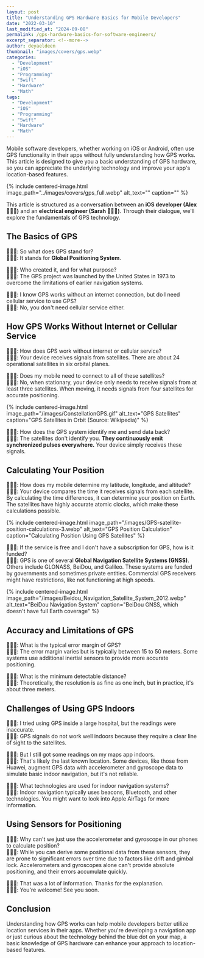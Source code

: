 ```yaml
---
layout: post
title: "Understanding GPS Hardware Basics for Mobile Developers"
date: "2022-03-10"
last_modified_at: "2024-09-08"
permalink: /gps-hardware-basics-for-software-engineers/
excerpt_separator: <!--more-->
author: deyaeldeen
thumbnail: "images/covers/gps.webp"
categories: 
  - "Development"
  - "iOS"
  - "Programming"
  - "Swift"
  - "Hardware"
  - "Math"
tags: 
  - "Development"
  - "iOS"
  - "Programming"
  - "Swift"
  - "Hardware"
  - "Math"
---
```

  
Mobile software developers, whether working on iOS or Android, often use GPS functionality in their apps without fully understanding how GPS works. This article is designed to give you a basic understanding of GPS hardware, so you can appreciate the underlying technology and improve your app's location-based features.

<!--more-->

{% 
include centered-image.html 
image_path="../images/covers/gps_full.webp"
alt_text="" 
caption="" 
%}

This article is structured as a conversation between an **iOS developer (Alex 👨🏻‍💻)** and an **electrical engineer (Sarah 👩🏼‍💻)**. Through their dialogue, we'll explore the fundamentals of GPS technology.

## The Basics of GPS

👨🏻‍💻: So what does GPS stand for?  
👩🏼‍💻: It stands for **Global Positioning System**.

👨🏻‍💻: Who created it, and for what purpose?  
👩🏼‍💻: The GPS project was launched by the United States in 1973 to overcome the limitations of earlier navigation systems.

👨🏻‍💻: I know GPS works without an internet connection, but do I need cellular service to use GPS?  
👩🏼‍💻: No, you don't need cellular service either.

## How GPS Works Without Internet or Cellular Service

👨🏻‍💻: How does GPS work without internet or cellular service?  
👩🏼‍💻: Your device receives signals from satellites. There are about 24 operational satellites in six orbital planes.

👨🏻‍💻: Does my mobile need to connect to all of these satellites?  
👩🏼‍💻: No, when stationary, your device only needs to receive signals from at least three satellites. When moving, it needs signals from four satellites for accurate positioning.

{% 
include centered-image.html
image_path="/images/ConstellationGPS.gif"
alt_text="GPS Satellites"
caption="GPS Satellites in Orbit (Source: Wikipedia)" 
%}

👨🏻‍💻: How does the GPS system identify me and send data back?  
👩🏼‍💻: The satellites don't identify you. **They continuously emit synchronized pulses everywhere.** Your device simply receives these signals.

## Calculating Your Position

👨🏻‍💻: How does my mobile determine my latitude, longitude, and altitude?  
👩🏼‍💻: Your device compares the time it receives signals from each satellite. By calculating the time differences, it can determine your position on Earth. The satellites have highly accurate atomic clocks, which make these calculations possible.

{% 
include centered-image.html
image_path="/images/GPS-satellite-position-calculations-3.webp"
alt_text="GPS Position Calculation"
caption="Calculating Position Using GPS Satellites"
%}

👨🏻‍💻: If the service is free and I don't have a subscription for GPS, how is it funded?  
👩🏼‍💻: GPS is one of several **Global Navigation Satellite Systems (GNSS)**. Others include GLONASS, BeiDou, and Galileo. These systems are funded by governments and sometimes private entities. Commercial GPS receivers might have restrictions, like not functioning at high speeds.

{% 
include centered-image.html
image_path="/images/Beidou_Navigation_Satellite_System_2012.webp"
alt_text="BeiDou Navigation System" 
caption="BeiDou GNSS, which doesn't have full Earth coverage" 
%}

## Accuracy and Limitations of GPS

👨🏻‍💻: What is the typical error margin of GPS?  
👩🏼‍💻: The error margin varies but is typically between 15 to 50 meters. Some systems use additional inertial sensors to provide more accurate positioning.

👨🏻‍💻: What is the minimum detectable distance?  
👩🏼‍💻: Theoretically, the resolution is as fine as one inch, but in practice, it's about three meters.

## Challenges of Using GPS Indoors

👨🏻‍💻: I tried using GPS inside a large hospital, but the readings were inaccurate.  
👩🏼‍💻: GPS signals do not work well indoors because they require a clear line of sight to the satellites.

👨🏻‍💻: But I still got some readings on my maps app indoors.  
👩🏼‍💻: That's likely the last known location. Some devices, like those from Huawei, augment GPS data with accelerometer and gyroscope data to simulate basic indoor navigation, but it's not reliable.

👨🏻‍💻: What technologies are used for indoor navigation systems?  
👩🏼‍💻: Indoor navigation typically uses beacons, Bluetooth, and other technologies. You might want to look into Apple AirTags for more information.

## Using Sensors for Positioning

👨🏻‍💻: Why can't we just use the accelerometer and gyroscope in our phones to calculate position?  
👩🏼‍💻: While you can derive some positional data from these sensors, they are prone to significant errors over time due to factors like drift and gimbal lock. Accelerometers and gyroscopes alone can't provide absolute positioning, and their errors accumulate quickly.

👨🏻‍💻: That was a lot of information. Thanks for the explanation.  
👩🏼‍💻: You're welcome! See you soon.

## Conclusion

Understanding how GPS works can help mobile developers better utilize location services in their apps. Whether you're developing a navigation app or just curious about the technology behind the blue dot on your map, a basic knowledge of GPS hardware can enhance your approach to location-based features.
